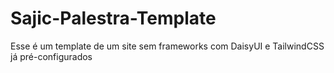 # Sajic-Palestra-Template
Esse é um template de um site sem frameworks com DaisyUI e TailwindCSS já pré-configurados
